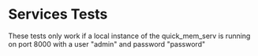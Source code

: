 # Services Tests

These tests only work if a local instance of the quick_mem_serv is running on port 8000 with a user "admin" and password "password"